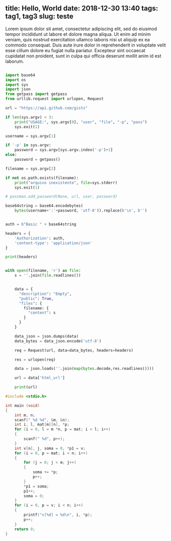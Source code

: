 title: Hello, World
date: 2018-12-30 13:40
tags: tag1, tag3
slug: teste
---

Lorem ipsum dolor sit amet, consectetur adipiscing elit, sed do eiusmod tempor incididunt ut labore et dolore magna aliqua. Ut enim ad minim veniam, quis nostrud exercitation ullamco laboris nisi ut aliquip ex ea commodo consequat. Duis aute irure dolor in reprehenderit in voluptate velit esse cillum dolore eu fugiat nulla pariatur. Excepteur sint occaecat cupidatat non proident, sunt in culpa qui officia deserunt mollit anim id est laborum.


```python

import base64
import os
import sys
import json
from getpass import getpass
from urllib.request import urlopen, Request

url = "https://api.github.com/gists"

if len(sys.argv) < 3:
    print("USAGE:", sys.argv[0], "user", "file", "-p", "pass")
    sys.exit(1)

username = sys.argv[1]

if '-p' in sys.argv:
    password = sys.argv[sys.argv.index('-p')+1]
else:
    password = getpass()

filename = sys.argv[2]

if not os.path.exists(filename):
    print("arquivo inexistente", file=sys.stderr)
    sys.exit(1)

# passman.add_password(None, url, user, password)

base64string = base64.encodebytes(
    bytes(username+':'+password, 'utf-8')).replace(b'\n', b'')


auth = b"Basic " + base64string

headers = {
    'Authorization': auth,
    'content-type': 'application/json'
}

print(headers)


with open(filename, 'r') as file:
    s = ''.join(file.readlines())


    data = {
      "description": "Empty",
      "public": True,
      "files": {
        filename: {
          "content": s
        }
      }
    }

    data_json = json.dumps(data)
    data_bytes = data_json.encode('utf-8')

    req = Request(url, data=data_bytes, headers=headers)

    res = urlopen(req)

    data = json.loads(''.join(map(bytes.decode,res.readlines())))

    url = data['html_url']

    print(url)


```

```c
#include <stdio.h>

int main (void)
{
    int m, n;
    scanf(" %d %d", &m, &n);
    int i, l, mat[m][n], *p;
    for (i = 0, l = m *n, p = mat; i < l; i++)
    {
        scanf(" %d", p++);
    }
    int v[n], j, soma = 0, *p1 = v;
    for (i = 0, p = mat; i < n; i++)
    {
        for (j = 0; j < m; j++)
        {
            soma += *p;
            p++;
        }
        *p1 = soma;
        p1++;
        soma = 0;
    }
    for (i = 0, p = v; i < n; i++)
    {
        printf("v[%d] = %d\n", i, *p);
        p++;
    }
    return 0;
}
```

